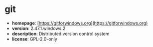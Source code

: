 # git

- **homepage**: [https://gitforwindows.org](https://gitforwindows.org)
- **version**: 2.47.1.windows.2
- **description**: Distributed version control system
- **license**: GPL-2.0-only

